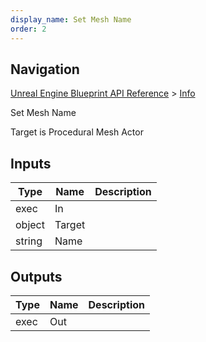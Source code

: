 ```yaml
---
display_name: Set Mesh Name
order: 2
---
```

## Navigation

[Unreal Engine Blueprint API Reference](https://dev.epicgames.com/documentation/en-us/unreal-engine/BlueprintAPI) > [Info](https://dev.epicgames.com/documentation/en-us/unreal-engine/BlueprintAPI/Info)

Set Mesh Name

Target is Procedural Mesh Actor

## Inputs

| Type | Name | Description |
| --- | --- | --- |
| exec | In |  |
| object | Target |  |
| string | Name |  |

## Outputs

| Type | Name | Description |
| --- | --- | --- |
| exec | Out |  |
